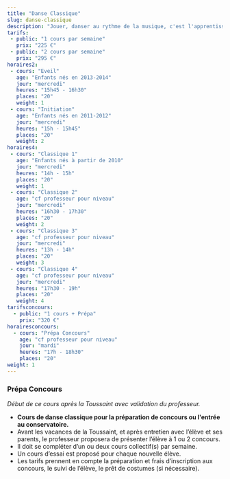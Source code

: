 ```yaml
---
title: "Danse Classique"
slug: danse-classique
description: "Jouer, danser au rythme de la musique, c'est l'apprentissage des premiers pas d'un petit rat. <br>Pas à pas, entre plié et temps lié, la technique classique et la grâce se développeront et nous ferons rêver. <br>Puis viendra le temps de se hisser sur la pointe des pieds et d'enchainer pirouettes et sauts de chat."
tarifs:
 - public: "1 cours par semaine"
   prix: "225 €"
 - public: "2 cours par semaine"
   prix: "295 €"
horaires2:
 - cours: "Eveil"
   age: "Enfants nés en 2013-2014"
   jour: "mercredi"
   heures: "15h45 - 16h30"
   places: "20"
   weight: 1
 - cours: "Initiation"
   age: "Enfants nés en 2011-2012"
   jour: "mercredi"
   heures: "15h - 15h45"
   places: "20"
   weight: 2
horaires4:
 - cours: "Classique 1"
   age: "Enfants nés à partir de 2010"
   jour: "mercredi"
   heures: "14h - 15h"
   places: "20"
   weight: 1
 - cours: "Classique 2"
   age: "cf professeur pour niveau"
   jour: "mercredi"
   heures: "16h30 - 17h30"
   places: "20"
   weight: 2
 - cours: "Classique 3"
   age: "cf professeur pour niveau"
   jour: "mercredi"
   heures: "13h - 14h"
   places: "20"
   weight: 3
 - cours: "Classique 4"
   age: "cf professeur pour niveau"
   jour: "mercredi"
   heures: "17h30 - 19h"
   places: "20"
   weight: 4
tarifsconcours:
  - public: "1 cours + Prépa"
    prix: "320 €"
horairesconcours:
  - cours: "Prépa Concours"
    age: "cf professeur pour niveau"
    jour: "mardi"
    heures: "17h - 18h30"
    places: "20"
weight: 1
---
```


### **Prépa Concours**

*Début de ce cours après la Toussaint avec validation du professeur.*

* **Cours de danse classique pour la préparation de concours ou l'entrée au conservatoire.**
* Avant les vacances de la Toussaint, et après entretien avec l’élève et ses parents, le professeur proposera de présenter l’élève à 1 ou 2 concours.
* Il doit se compléter d’un ou deux cours collectif(s) par semaine.
* Un cours d’essai est proposé pour chaque nouvelle élève.
* Les tarifs prennent en compte la préparation et frais d’inscription aux concours, le suivi de l’élève, le prêt de costumes (si nécessaire).
